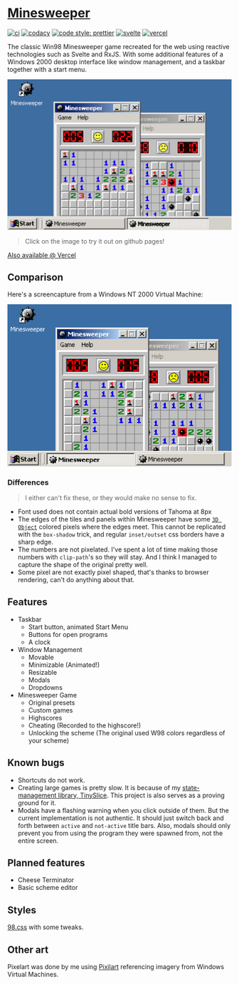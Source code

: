 # [Minesweeper](https://alexaegis.github.io/minesweeper/)

<!-- markdownlint-disable MD013 -->

[![ci](https://github.com/AlexAegis/minesweeper/actions/workflows/cicd.yml/badge.svg)](https://github.com/AlexAegis/minesweeper/actions/workflows/cicd.yml)
[![codacy](https://app.codacy.com/project/badge/Grade/cdc716a23e1d4528a62c19998dab35d4)](https://www.codacy.com/gh/AlexAegis/minesweeper/dashboard?utm_source=github.com&utm_medium=referral&utm_content=AlexAegis/minesweeper&utm_campaign=Badge_Grade)
[![code style: prettier](https://img.shields.io/badge/code_style-prettier-ff69b4.svg)](https://github.com/prettier/prettier)
[![svelte](https://img.shields.io/badge/made%20with-svelte-orange)](https://github.com/sveltejs/svelte)
[![vercel](https://vercelbadge.vercel.app/api/alexaegis/minesweeper)](https://vercel.com/alexaegis/minesweeper)

<!-- markdownlint-enable MD013 -->

The classic Win98 Minesweeper game recreated for the web using reactive
technologies such as Svelte and RxJS. With some additional features of a Windows
2000 desktop interface like window management, and a taskbar together with a
start menu.

[![Preview](./docs/minesweeper-preview.png)](https://alexaegis.github.io/minesweeper/)

> Click on the image to try it out on github pages!

[Also available @ Vercel](https://minesweeper-kit.vercel.app/)

## Comparison

Here's a screencapture from a Windows NT 2000 Virtual Machine:

![Preview](./docs/w2k-comparison.png)

### Differences

> I either can't fix these, or they would make no sense to fix.

- Font used does not contain actual bold versions of Tahoma at 8px
- The edges of the tiles and panels within Minesweeper have some
  [`3D Object`](./docs/w2k.blog.md#3d-objects) colored pixels where the edges
  meet. This cannot be replicated with the `box-shadow` trick, and regular
  `inset/outset` css borders have a sharp edge.
- The numbers are not pixelated. I've spent a lot of time making those numbers
  with `clip-path`'s so they will stay. And I think I managed to capture the
  shape of the original pretty well.
- Some pixel are not exactly pixel shaped, that's thanks to browser rendering,
  can't do anything about that.

## Features

- Taskbar
  - Start button, animated Start Menu
  - Buttons for open programs
  - A clock
- Window Management
  - Movable
  - Minimizable (Animated!)
  - Resizable
  - Modals
  - Dropdowns
- Minesweeper Game
  - Original presets
  - Custom games
  - Highscores
  - Cheating (Recorded to the highscore!)
  - Unlocking the scheme (The original used W98 colors regardless of your
    scheme)

## Known bugs

- Shortcuts do not work.
- Creating large games is pretty slow. It is because of my
  [state-management library, TinySlice](https://github.com/AlexAegis/tinyslice).
  This project is also serves as a proving ground for it.
- Modals have a flashing warning when you click outside of them. But the current
  implementation is not authentic. It should just switch back and forth between
  `active` and `not-active` title bars. Also, modals should only prevent you
  from using the program they were spawned from, not the entire screen.

## Planned features

- Cheese Terminator
- Basic scheme editor

## Styles

[98.css](https://jdan.github.io/98.css/#intro) with some tweaks.

## Other art

Pixelart was done by me using [Pixilart](https://www.pixilart.com/alexaegis)
referencing imagery from Windows Virtual Machines.
